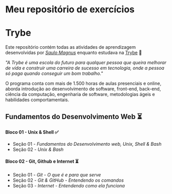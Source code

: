 # Meu repositório de exercícios

# Trybe

Este repositório contém todas as atividades de aprendizagem desenvolvidas por _[Saulo Magnus](em_breve_posto_o_linkedin_aqui)_ enquanto estudava na [Trybe](https://www.betrybe.com/) :rocket:

_"A Trybe é uma escola do futuro para qualquer pessoa que queira melhorar de vida e construir uma carreira de sucesso em tecnologia, onde a pessoa só paga quando conseguir um bom trabalho."_

O programa conta com mais de 1.500 horas de aulas presenciais e online, aborda introdução ao desenvolvimento de software, front-end, back-end, ciência da computação, engenharia de software, metodologias ágeis e habilidades comportamentais.

## Fundamentos do Desenvolvimento Web :hourglass_flowing_sand:

#### Bloco 01 - Unix & Shell :white_check_mark:
- Seção 01 - _Fundamentos do Desenvolvimento web, Unix, Shell & Bash_
- Seção 02 - _Unix & Bash_

#### Bloco 02 - Git, Github e Internet :hourglass_flowing_sand:
- Seção 01 - _Git - O que é e para que serve_
- Seção 02 - _Git & GitHub - Entendendo os comandos_
- Seção 03 - _Internet - Entendendo como ela funciona_
